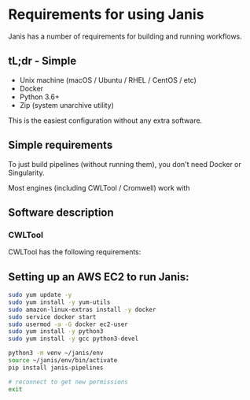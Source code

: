 # Requirements for using Janis

Janis has a number of requirements for building and running workflows.

## tL;dr - Simple

- Unix machine (macOS / Ubuntu / RHEL / CentOS / etc)
- Docker
- Python 3.6+
- Zip (system unarchive utility)

This is the easiest configuration without any extra software.

## Simple requirements

To just build pipelines (without running them), you don't need Docker or Singularity.

Most engines (including CWLTool / Cromwell) work with

## Software description 

### CWLTool

CWLTool has the following requirements:


## Setting up an AWS EC2 to run Janis:


```bash
sudo yum update -y
sudo yum install -y yum-utils
sudo amazon-linux-extras install -y docker
sudo service docker start
sudo usermod -a -G docker ec2-user
sudo yum install -y python3
sudo yum install -y gcc python3-devel

python3 -m venv ~/janis/env
source ~/janis/env/bin/activate
pip install janis-pipelines

# reconnect to get new permissions
exit
```

